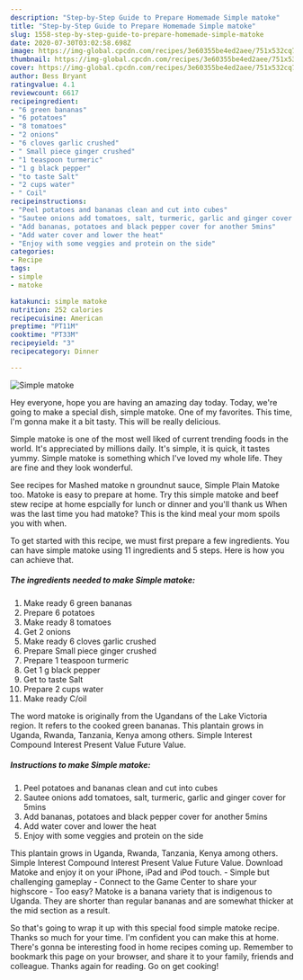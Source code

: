 ```yaml
---
description: "Step-by-Step Guide to Prepare Homemade Simple matoke"
title: "Step-by-Step Guide to Prepare Homemade Simple matoke"
slug: 1558-step-by-step-guide-to-prepare-homemade-simple-matoke
date: 2020-07-30T03:02:58.698Z
image: https://img-global.cpcdn.com/recipes/3e60355be4ed2aee/751x532cq70/simple-matoke-recipe-main-photo.jpg
thumbnail: https://img-global.cpcdn.com/recipes/3e60355be4ed2aee/751x532cq70/simple-matoke-recipe-main-photo.jpg
cover: https://img-global.cpcdn.com/recipes/3e60355be4ed2aee/751x532cq70/simple-matoke-recipe-main-photo.jpg
author: Bess Bryant
ratingvalue: 4.1
reviewcount: 6617
recipeingredient:
- "6 green bananas"
- "6 potatoes"
- "8 tomatoes"
- "2 onions"
- "6 cloves garlic crushed"
- " Small piece ginger crushed"
- "1 teaspoon turmeric"
- "1 g black pepper"
- "to taste Salt"
- "2 cups water"
- " Coil"
recipeinstructions:
- "Peel potatoes and bananas clean and cut into cubes"
- "Sautee onions add tomatoes, salt, turmeric, garlic and ginger cover for 5mins"
- "Add bananas, potatoes and black pepper cover for another 5mins"
- "Add water cover and lower the heat"
- "Enjoy with some veggies and protein on the side"
categories:
- Recipe
tags:
- simple
- matoke

katakunci: simple matoke 
nutrition: 252 calories
recipecuisine: American
preptime: "PT11M"
cooktime: "PT33M"
recipeyield: "3"
recipecategory: Dinner

---
```



![Simple matoke](https://img-global.cpcdn.com/recipes/3e60355be4ed2aee/751x532cq70/simple-matoke-recipe-main-photo.jpg)

Hey everyone, hope you are having an amazing day today. Today, we're going to make a special dish, simple matoke. One of my favorites. This time, I'm gonna make it a bit tasty. This will be really delicious.

Simple matoke is one of the most well liked of current trending foods in the world. It's appreciated by millions daily. It's simple, it is quick, it tastes yummy. Simple matoke is something which I've loved my whole life. They are fine and they look wonderful.

See recipes for Mashed matoke n groundnut sauce, Simple Plain Matoke too. Matoke is easy to prepare at home. Try this simple matoke and beef stew recipe at home espcially for lunch or dinner and you&#39;ll thank us When was the last time you had matoke? This is the kind meal your mom spoils you with when.


To get started with this recipe, we must first prepare a few ingredients. You can have simple matoke using 11 ingredients and 5 steps. Here is how you can achieve that.

<!--inarticleads1-->

##### The ingredients needed to make Simple matoke:

1. Make ready 6 green bananas
1. Prepare 6 potatoes
1. Make ready 8 tomatoes
1. Get 2 onions
1. Make ready 6 cloves garlic crushed
1. Prepare  Small piece ginger crushed
1. Prepare 1 teaspoon turmeric
1. Get 1 g black pepper
1. Get to taste Salt
1. Prepare 2 cups water
1. Make ready  C/oil


The word matoke is originally from the Ugandans of the Lake Victoria region. It refers to the cooked green bananas. This plantain grows in Uganda, Rwanda, Tanzania, Kenya among others. Simple Interest Compound Interest Present Value Future Value. 

<!--inarticleads2-->

##### Instructions to make Simple matoke:

1. Peel potatoes and bananas clean and cut into cubes
1. Sautee onions add tomatoes, salt, turmeric, garlic and ginger cover for 5mins
1. Add bananas, potatoes and black pepper cover for another 5mins
1. Add water cover and lower the heat
1. Enjoy with some veggies and protein on the side


This plantain grows in Uganda, Rwanda, Tanzania, Kenya among others. Simple Interest Compound Interest Present Value Future Value. Download Matoke and enjoy it on your iPhone, iPad and iPod touch. - Simple but challenging gameplay - Connect to the Game Center to share your highscore - Too easy? Matoke is a banana variety that is indigenous to Uganda. They are shorter than regular bananas and are somewhat thicker at the mid section as a result. 

So that's going to wrap it up with this special food simple matoke recipe. Thanks so much for your time. I'm confident you can make this at home. There's gonna be interesting food in home recipes coming up. Remember to bookmark this page on your browser, and share it to your family, friends and colleague. Thanks again for reading. Go on get cooking!
